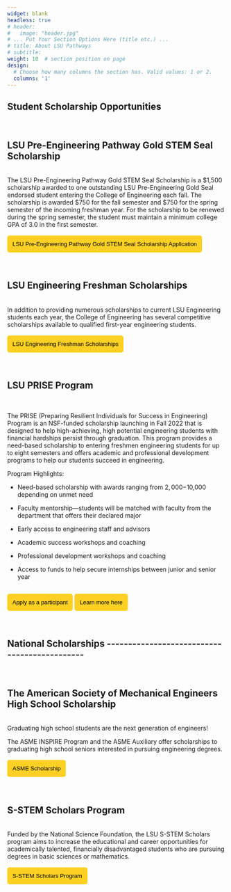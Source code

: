 ```yaml
---
widget: blank
headless: true
# header:
#   image: "header.jpg"
# ... Put Your Section Options Here (title etc.) ...
# title: About LSU Pathways
# subtitle:
weight: 10  # section position on page
design:
  # Choose how many columns the section has. Valid values: 1 or 2.
  columns: '1'
---
```


## **Student Scholarship Opportunities** 
<br>

## LSU Pre-Engineering Pathway Gold STEM Seal Scholarship
<br>
The LSU Pre-Engineering Pathway Gold STEM Seal Scholarship is a $1,500 scholarship awarded to one outstanding LSU Pre-Engineering Gold Seal endorsed student entering the College of Engineering each fall. The scholarship is awarded $750 for the fall semester and $750 for the spring semester of the incoming freshman year. For the scholarship to be renewed during the spring semester, the student must maintain a minimum college GPA of 3.0 in the first semester. 

<br>
<br>
<a href="https://lsu.qualtrics.com/jfe/form/SV_bJBgxK7X73flK50" target="_blank"><button style= "background-color:#fdd023; border: none ; border-radius: 5px; padding: 12px"> LSU Pre-Engineering Pathway Gold STEM Seal Scholarship Application </button></a> 

<br>
<br>


<br>

## LSU Engineering Freshman Scholarships
<br>
In addition to providing numerous scholarships to current LSU Engineering students each year, the College of Engineering has several competitive scholarships available to qualified first-year engineering students. 

<br>
<br>
<a href="https://www.lsu.edu/eng/future/engineer-experience/scholarships.php" target="_blank"><button style= "background-color:#fdd023; border: none ; border-radius: 5px; padding: 12px"> LSU Engineering Freshman Scholarships </button></a> 
<br>
<br>


<br>

## LSU PRISE Program 
<br>

The PRISE (Preparing Resilient Individuals for Success in Engineering) Program is an NSF-funded scholarship launching in Fall 2022 that is designed to help high-achieving, high potential engineering students with financial hardships persist through graduation. This program provides a need-based scholarship to entering freshmen engineering students for up to eight semesters and offers academic and professional development programs to help our students succeed in engineering.

Program Highlights:

- Need-based scholarship with awards ranging from $2,000-$10,000 depending on unmet need

- Faculty mentorship—students will be matched with faculty from the department that offers their declared major

- Early access to engineering staff and advisors

- Academic success workshops and coaching

- Professional development workshops and coaching

- Access to funds to help secure internships between junior and senior year

<br>
<a href="https://form.jotform.com/lsucoediversity/lsu-s-stem-application-2022" target="_blank"><button style= "background-color:#fdd023; border: none ; border-radius: 5px; padding: 12px"> Apply as a participant </button></a> <a href="https://lsu.edu/eng/prise_program.php" target="_blank"><button style= "background-color:#fdd023; border: none ; border-radius: 5px; padding: 12px"> Learn more here </button></a> 
<br>
<br>


<br>

## **National Scholarships** --------------------------------------------- 
<br>

## The American Society of Mechanical Engineers High School Scholarship
<br>
Graduating high school students are the next generation of engineers!

The ASME INSPIRE Program and the ASME Auxiliary offer scholarships to graduating high school seniors interested in pursuing engineering degrees.
<br>
<br>
<a href="https://www.asme.org/asme-programs/students-and-faculty/scholarships/available-high-school-scholarships" target="_blank"><button style= "background-color:#fdd023; border: none ; border-radius: 5px; padding: 12px"> ASME Scholarship </button></a> 
<br>
<br>
<br>

## S-STEM Scholars Program
<br>
Funded by the National Science Foundation, the LSU S-STEM Scholars program aims to increase the educational and career opportunities for academically talented, financially disadvantaged students who are pursuing degrees in basic sciences or mathematics. 
<br>
<br>
<a href="https://www.lsu.edu/osi/programs/s-stem-scholars-program/index.php" target="_blank"><button style= "background-color:#fdd023; border: none ; border-radius: 5px; padding: 12px"> S-STEM Scholars Program </button></a> 
